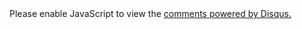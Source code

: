 <section class="comment">
<div id="disqus_thread"></div>
<script type="text/javascript">
/* * * CONFIGURATION VARIABLES: EDIT BEFORE PASTING INTO YOUR WEBPAGE * * */
var disqus_shortname = 'suprod'; // required: replace example with your forum shortname

/* * * DONT EDIT BELOW THIS LINE * * */
(function () {
    var s = document.createElement('script'); s.async = true;
    s.type = 'text/javascript';
    s.src = '//' + disqus_shortname + '.disqus.com/count.js';
    (document.getElementsByTagName('HEAD')[0] || document.getElementsByTagName('BODY')[0]).appendChild(s);
}());
</script>
<noscript>Please enable JavaScript to view the <a href="http://disqus.com/?ref_noscript"  target="_blank">comments powered by Disqus.</a></noscript>
</section>


